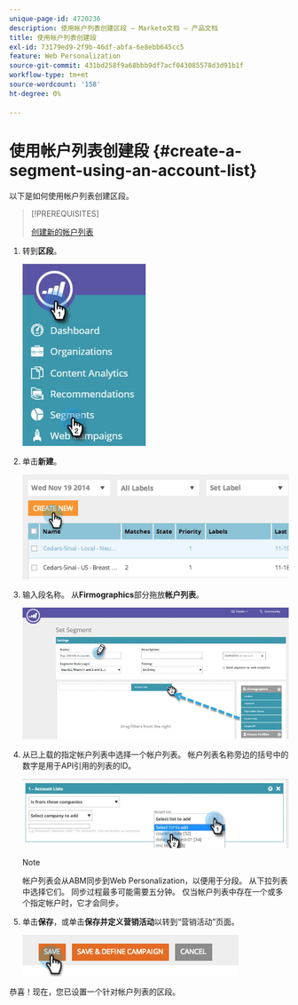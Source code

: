 ```yaml
---
unique-page-id: 4720236
description: 使用帐户列表创建区段 — Marketo文档 — 产品文档
title: 使用帐户列表创建段
exl-id: 73179ed9-2f9b-46df-abfa-6e8ebb645cc5
feature: Web Personalization
source-git-commit: 431bd258f9a68bbb9df7acf043085578d3d91b1f
workflow-type: tm+mt
source-wordcount: '158'
ht-degree: 0%

---
```


# 使用帐户列表创建段 {#create-a-segment-using-an-account-list}

以下是如何使用帐户列表创建区段。

>[!PREREQUISITES]
>
>[创建新的帐户列表](/help/marketo/product-docs/target-account-management/target/account-lists.md)

1. 转到&#x200B;**区段**。

   ![](assets/new-dropdown-segments-hand-no-account-list.jpg)

1. 单击&#x200B;**新建**。

   ![](assets/image2014-11-19-19-3a33-3a47.png)

1. 输入段名称。 从&#x200B;**Firmographics**&#x200B;部分拖放&#x200B;**帐户列表**。

   ![](assets/set-segment-hands.jpg)

1. 从已上载的指定帐户列表中选择一个帐户列表。 帐户列表名称旁边的括号中的数字是用于API引用的列表的ID。

   ![](assets/select-list-for-segment-hands.jpg)

   >[!NOTE]
   >
   >帐户列表会从ABM同步到Web Personalization，以便用于分段。 从下拉列表中选择它们。 同步过程最多可能需要五分钟。 仅当帐户列表中存在一个或多个指定帐户时，它才会同步。

1. 单击&#x200B;**保存**，或单击&#x200B;**保存并定义营销活动**&#x200B;以转到“营销活动”页面。

   ![](assets/image2014-11-19-19-3a48-3a20.png)

恭喜！现在，您已设置一个针对帐户列表的区段。
